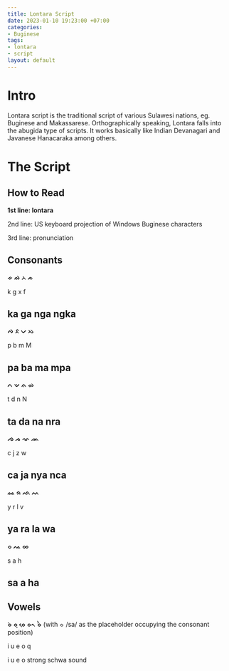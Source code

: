 ```yaml
---
title: Lontara Script
date: 2023-01-10 19:23:00 +07:00
categories:
- Buginese
tags:
- lontara
- script
layout: default
---
```


# Intro
Lontara script is the traditional script of various Sulawesi nations, eg. Buginese and Makassarese. Orthographically speaking, Lontara falls into the abugida type of scripts. It works basically like Indian Devanagari and Javanese Hanacaraka among others.

# The Script

## How to Read

**1st line: lontara**

2nd line: US keyboard projection of Windows Buginese characters

3rd line: pronunciation

## Consonants
**ᨀ  ᨁ  ᨂ   ᨃ**

k  g  x   f

ka ga nga ngka
---
**ᨄ  ᨅ  ᨆ  ᨇ**

p  b  m  M

pa ba ma mpa
---
**ᨈ  ᨉ  ᨊ  ᨋ**

t  d  n  N

ta da na nra
---
**ᨌ  ᨍ  ᨎ  ᨏ**

c  j  z   w

ca ja nya nca
---
**ᨐ ᨑ  ᨒ ᨓ**

y  r  l  v

ya ra la wa
---
**ᨔ  ᨕ ᨖ**

s  a h

sa a ha
---

## Vowels

**ᨔᨗ ᨔᨘ ᨔᨙ ᨔᨚ  ᨔᨛ** (with ᨔ /sa/ as the placeholder occupying the consonant position)

i u e o  q

i u e o  strong schwa sound